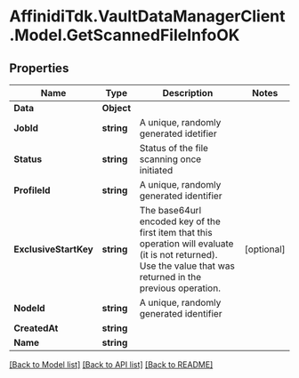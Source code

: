 # AffinidiTdk.VaultDataManagerClient.Model.GetScannedFileInfoOK

## Properties

Name | Type | Description | Notes
------------ | ------------- | ------------- | -------------
**Data** | **Object** |  | 
**JobId** | **string** | A unique, randomly generated idetifier | 
**Status** | **string** | Status of the file scanning once initiated | 
**ProfileId** | **string** | A unique, randomly generated identifier | 
**ExclusiveStartKey** | **string** | The base64url encoded key of the first item that this operation will evaluate (it is not returned). Use the value that was returned in the previous operation. | [optional] 
**NodeId** | **string** | A unique, randomly generated identifier | 
**CreatedAt** | **string** |  | 
**Name** | **string** |  | 

[[Back to Model list]](../README.md#documentation-for-models) [[Back to API list]](../README.md#documentation-for-api-endpoints) [[Back to README]](../README.md)

